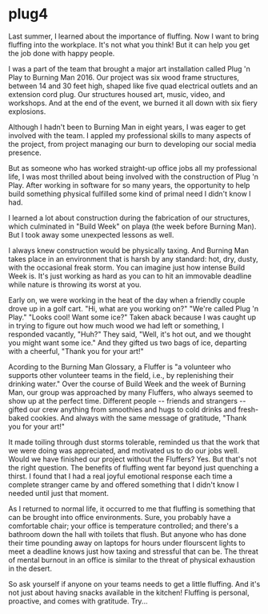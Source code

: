 # plug4

Last summer, I learned about the importance of fluffing. Now I want to bring fluffing into the workplace. It's not what you think! But it can help you get the job done with happy people.

I was a part of the team that brought a major art installation called Plug 'n Play to Burning Man 2016. Our project was six wood frame structures, between 14 and 30 feet high, shaped like five quad electrical outlets and an extension cord plug. Our structures housed art, music, video, and workshops. And at the end of the event, we burned it all down with six fiery explosions.

Although I hadn't been to Burning Man in eight years, I was eager to get involved with the team. I appled my professional skills to many aspects of the project, from project managing our burn to developing our social media presence.

But as someone who has worked straight-up office jobs all my professional life, I was most thrilled about being involved with the construction of Plug 'n Play. After working in software for so many years, the opportunity to help build something physical fulfilled some kind of primal need I didn't know I had.

I learned a lot about construction during the fabrication of our structures, which culminated in "Build Week" on playa (the week before Burning Man). But I took away some unexpected lessons as well.

I always knew construction would be physically taxing. And Burning Man takes place in an environment that is harsh by any standard: hot, dry, dusty, with the occasional freak storm. You can imagine just how intense Build Week is. It's just working as hard as you can to hit an immovable deadline while nature is throwing its worst at you.

Early on, we were working in the heat of the day when a friendly couple drove up in a golf cart. "Hi, what are you working on?" "We're called Plug 'n Play." "Looks cool! Want some ice?" Taken aback because I was caught up in trying to figure out how much wood we had left or something, I responded vacantly, "Huh?" They said, "Well, it's hot out, and we thought you might want some ice." And they gifted us two bags of ice, departing with a cheerful, "Thank you for your art!"

Acording to the Burning Man Glossary, a Fluffer is "a volunteer who supports other volunteer teams in the field, i.e., by replenishing their drinking water." Over the course of Build Week and the week of Burning Man, our group was approached by many Fluffers, who always seemed to show up at the perfect time. Different people -- friends and strangers -- gifted our crew anything from smoothies and hugs to cold drinks and fresh-baked cookies. And always with the same message of gratitude, "Thank you for your art!"

It made toiling through dust storms tolerable, reminded us that the work that we were doing was appreciated, and motivated us to do our jobs well. Would we have finished our project without the Fluffers? Yes. But that's not the right question. The benefits of fluffing went far beyond just quenching a thirst. I found that I had a real joyful emotional response each time a complete stranger came by and offered something that I didn't know I needed until just that moment.

As I returned to normal life, it occurred to me that fluffing is something that can be brought into office environments. Sure, you probably have a comfortable chair; your office is temperature controlled; and there's a bathroom down the hall with toilets that flush. But anyone who has done their time pounding away on laptops for hours under flourscent lights to meet a deadline knows just how taxing and stressful that can be. The threat of mental burnout in an office is similar to the threat of physical exhaustion in the desert.

So ask yourself if anyone on your teams needs to get a little fluffing. And it's not just about having snacks available in the kitchen! Fluffing is personal, proactive, and comes with gratitude. Try...
